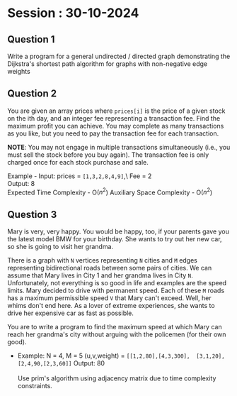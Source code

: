 # Session : 30-10-2024

## Question 1

Write a program for a general undirected / directed graph demonstrating the Dijkstra's shortest path algorithm for graphs with non-negative edge weights

## Question 2

You are given an array prices where `prices[i]` is the price of a given stock on the ith day, and an integer fee representing a transaction fee. Find the maximum profit you can achieve. You may complete as many transactions as you like, but you need to pay the transaction fee for each transaction.

**NOTE**: You may not engage in multiple transactions simultaneously (i.e., you must sell the stock before you buy again). The transaction fee is only charged once for each stock purchase and sale.

Example - 
Input: prices = `[1,3,2,8,4,9]`,\ 
Fee = 2 \
Output: 8
\
Expected Time Complexity - O($n^2$) 
Auxiliary Space Complexity - O($n^2$)

## Question 3

Mary is very, very happy. You would be happy, too, if your parents gave you the latest model BMW for your birthday. She wants to try out her new car, so she is going to visit her grandma. 

There is a graph with `N` vertices representing `N` cities and `M` edges representing bidirectional roads between some pairs of cities. We can assume that Mary lives in City 1 and her grandma lives in City `N`. Unfortunately, not everything is so good in life and examples are the speed limits. Mary decided to drive with permanent speed. Each of these `M` roads has a maximum permissible speed `V` that Mary can't exceed. Well, her whims don't end here. As a lover of extreme experiences, she wants to drive her expensive car as fast as possible.

You are to write a program to find the maximum speed at which Mary can reach her grandma's city without arguing with the policemen (for their own good).

* Example:
N = 4, M = 5
(u,v,weight) = `[[1,2,80],[4,3,300],  [3,1,20],[2,4,90,[2,3,60]]`
Output: 80 \
\
Use prim's algorithm using adjacency matrix due to time complexity constraints.